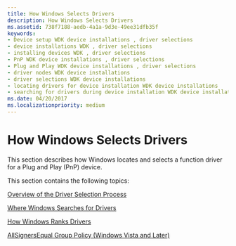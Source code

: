 ```yaml
---
title: How Windows Selects Drivers
description: How Windows Selects Drivers
ms.assetid: 738f7188-aedb-4a1a-9d3e-49ee31dfb35f
keywords:
- Device setup WDK device installations , driver selections
- device installations WDK , driver selections
- installing devices WDK , driver selections
- PnP WDK device installations , driver selections
- Plug and Play WDK device installations , driver selections
- driver nodes WDK device installations
- driver selections WDK device installations
- locating drivers for device installation WDK device installations
- searching for drivers during device installation WDK device installations
ms.date: 04/20/2017
ms.localizationpriority: medium
---
```


# How Windows Selects Drivers





This section describes how Windows locates and selects a function driver for a Plug and Play (PnP) device.

This section contains the following topics:

[Overview of the Driver Selection Process](overview-of-the-driver-selection-process.md)

[Where Windows Searches for Drivers](where-setup-searches-for-drivers.md)

[How Windows Ranks Drivers](how-setup-ranks-drivers--windows-vista-and-later-.md)

[AllSignersEqual Group Policy (Windows Vista and Later)](allsignersequal-group-policy--windows-vista-and-later-.md)

 

 





